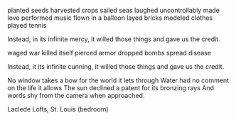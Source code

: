 planted seeds
harvested crops
sailed seas
laughed uncontrollably
made love
performed music
flown in a balloon
layed bricks
modeled clothes
played tennis

Instead, in its infinite mercy, it willed those things and gave us the credit.

waged war
killed itself
pierced armor
dropped bombs
spread disease

Instead, it its infinite cunning, it willed those things and gave us the credit.

No window takes a bow for the world it lets through
Water had no comment on the life it allows
The sun declined a patent for its bronzing rays
And words shy from the camera when approached.

Laclede Lofts, St. Louis (bedroom)
